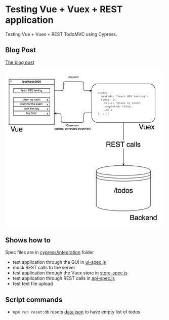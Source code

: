 # Testing Vue + Vuex + REST application

Testing Vue + Vuex + REST TodoMVC using Cypress.

## Blog Post

[The blog post](https://www.cypress.io/blog/2017/11/28/testing-vue-web-application-with-vuex-data-store-and-rest-backend/)

![Application organization](img/vue-vuex-rest.png)

## Shows how to

Spec files are in [cypress/integration](cypress/integration) folder

- test application through the GUI in [ui-spec.js](cypress/integration/ui-spec.js)
- mock REST calls to the server
- test application through the Vuex store in [store-spec.js](cypress/integration/store-spec.js)
- test application through REST calls in [api-spec.js](cypress/integration/api-spec.js)
- test text file upload

## Script commands

- `npm run reset:db` resets [data.json](data.json) to have empty list of todos
